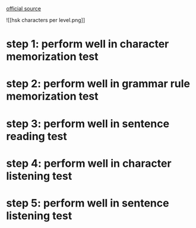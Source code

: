 [official source](https://www.chinesetest.cn/)

![[hsk characters per level.png]]
# step 1: perform well in character memorization test
# step 2: perform well in grammar rule memorization test
# step 3: perform well in sentence reading test
# step 4: perform well in character listening test
# step 5: perform well in sentence listening test

